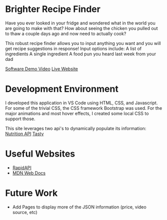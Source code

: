 # Brighter Recipe Finder
Have you ever looked in your fridge and wondered what in the world you are going to make with that? 
How about seeing the chicken you pulled out to thaw a couple days ago and now need to actually cook?

This robust recipe finder allows you to input anything you want and you will get recipe suggestions in response!
Input options include:
  A list of ingredients
  A single ingredient
  A food pun you heard last week from your dad 


[Software Demo Video]()
[Live Website](https://jacebright.github.io/Grocery-Tracker/src/)

# Development Environment

I developed this application in VS Code using HTML, CSS, and Javascript. For some of the trivial CSS, the CSS 
framework Bootstrap was used. For the major animations and most hover effects, I created some local CSS to support those.

This site leverages two api's to dynamically populate its information:
  [Nutrition API](https://api-ninjas.com/api/nutrition)
  [Tasty](https://rapidapi.com/apidojo/api/tasty)

# Useful Websites

- [RapidAPI](https://rapidapi.com/)
- [MDN Web Docs](https://developer.mozilla.org/en-US/docs/Web/CSS/CSS_animations)

# Future Work

- Add Pages to display more of the JSON information (price, video source, etc)
